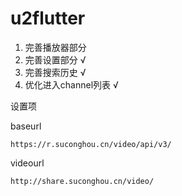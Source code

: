 # u2flutter


1. 完善播放器部分
2. 完善设置部分 √
5. 完善搜索历史 √
6. 优化进入channel列表 √

设置项

baseurl

`https://r.suconghou.cn/video/api/v3/`



videourl


`http://share.suconghou.cn/video/`